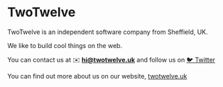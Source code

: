 # TwoTwelve

TwoTwelve is an independent software company from Sheffield, UK.

We like to build cool things on the web.

You can contact us at ✉️ **hi@twotwelve.uk** and follow us on [🐦 Twitter](https://twitter.com/home)

You can find out more about us on our website, [twotwelve.uk](https://twotwelve.uk/)
